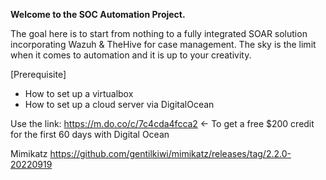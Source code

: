 **Welcome to the SOC Automation Project.**

The goal here is to start from nothing to a fully integrated SOAR solution incorporating Wazuh & TheHive for case management. The sky is the limit when it comes to automation and it is up to your creativity.

[Prerequisite]
- How to set up a virtualbox
- How to set up a cloud server via DigitalOcean

Use the link: https://m.do.co/c/7c4cda4fcca2 <- To get a free $200 credit for the first 60 days with Digital Ocean

Mimikatz https://github.com/gentilkiwi/mimikatz/releases/tag/2.2.0-20220919
